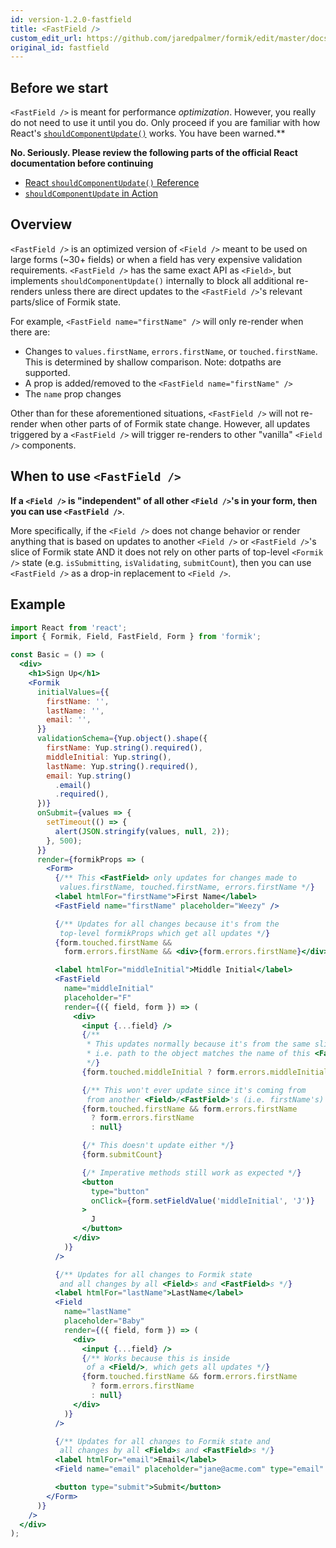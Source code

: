 ```yaml
---
id: version-1.2.0-fastfield
title: <FastField />
custom_edit_url: https://github.com/jaredpalmer/formik/edit/master/docs/api/fastfield.md
original_id: fastfield
---
```


## Before we start

`<FastField />` is meant for performance _optimization_. However, you really do not need to use it until you do. Only proceed if you are familiar with how React's [`shouldComponentUpdate()`](https://reactjs.org/docs/react-component.html#shouldcomponentupdate) works. You have been warned.\*\*

**No. Seriously. Please review the following parts of the official React documentation before continuing**

* [React `shouldComponentUpdate()` Reference](https://reactjs.org/docs/react-component.html#shouldcomponentupdate)
* [`shouldComponentUpdate` in Action](https://reactjs.org/docs/optimizing-performance.html#shouldcomponentupdate-in-action)

## Overview

`<FastField />` is an optimized version of `<Field />` meant to be used on large forms (~30+ fields) or when a field has very expensive validation requirements. `<FastField />` has the same exact API as `<Field>`, but implements `shouldComponentUpdate()` internally to block all additional re-renders unless there are direct updates to the `<FastField />`'s relevant parts/slice of Formik state.

For example, `<FastField name="firstName" />` will only re-render when there are:

* Changes to `values.firstName`, `errors.firstName`, or `touched.firstName`. This is determined by shallow comparison. Note: dotpaths are supported.
* A prop is added/removed to the `<FastField name="firstName" />`
* The `name` prop changes

Other than for these aforementioned situations, `<FastField />` will not re-render when other parts of of Formik state change. However, all updates triggered by a `<FastField />` will trigger re-renders to other "vanilla" `<Field />` components.

## When to use `<FastField />`

**If a `<Field />` is "independent" of all other `<Field />`'s in your form, then you can use `<FastField />`**.

More specifically, if the `<Field />` does not change behavior or render anything that is based on updates to another `<Field />` or `<FastField />`'s slice of Formik state AND it does not rely on other parts of top-level `<Formik />` state (e.g. `isSubmitting`, `isValidating`, `submitCount`), then you can use `<FastField />` as a drop-in replacement to `<Field />`.

## Example

```jsx
import React from 'react';
import { Formik, Field, FastField, Form } from 'formik';

const Basic = () => (
  <div>
    <h1>Sign Up</h1>
    <Formik
      initialValues={{
        firstName: '',
        lastName: '',
        email: '',
      }}
      validationSchema={Yup.object().shape({
        firstName: Yup.string().required(),
        middleInitial: Yup.string(),
        lastName: Yup.string().required(),
        email: Yup.string()
          .email()
          .required(),
      })}
      onSubmit={values => {
        setTimeout(() => {
          alert(JSON.stringify(values, null, 2));
        }, 500);
      }}
      render={formikProps => (
        <Form>
          {/** This <FastField> only updates for changes made to
           values.firstName, touched.firstName, errors.firstName */}
          <label htmlFor="firstName">First Name</label>
          <FastField name="firstName" placeholder="Weezy" />

          {/** Updates for all changes because it's from the
           top-level formikProps which get all updates */}
          {form.touched.firstName &&
            form.errors.firstName && <div>{form.errors.firstName}</div>}

          <label htmlFor="middleInitial">Middle Initial</label>
          <FastField
            name="middleInitial"
            placeholder="F"
            render={({ field, form }) => (
              <div>
                <input {...field} />
                {/**
                 * This updates normally because it's from the same slice of Formik state,
                 * i.e. path to the object matches the name of this <FastField />
                 */}
                {form.touched.middleInitial ? form.errors.middleInitial : null}

                {/** This won't ever update since it's coming from
                 from another <Field>/<FastField>'s (i.e. firstName's) slice   */}
                {form.touched.firstName && form.errors.firstName
                  ? form.errors.firstName
                  : null}

                {/* This doesn't update either */}
                {form.submitCount}

                {/* Imperative methods still work as expected */}
                <button
                  type="button"
                  onClick={form.setFieldValue('middleInitial', 'J')}
                >
                  J
                </button>
              </div>
            )}
          />

          {/** Updates for all changes to Formik state
           and all changes by all <Field>s and <FastField>s */}
          <label htmlFor="lastName">LastName</label>
          <Field
            name="lastName"
            placeholder="Baby"
            render={({ field, form }) => (
              <div>
                <input {...field} />
                {/** Works because this is inside
                 of a <Field/>, which gets all updates */}
                {form.touched.firstName && form.errors.firstName
                  ? form.errors.firstName
                  : null}
              </div>
            )}
          />

          {/** Updates for all changes to Formik state and
           all changes by all <Field>s and <FastField>s */}
          <label htmlFor="email">Email</label>
          <Field name="email" placeholder="jane@acme.com" type="email" />

          <button type="submit">Submit</button>
        </Form>
      )}
    />
  </div>
);
```
